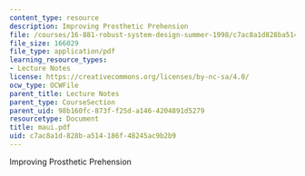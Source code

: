 ```yaml
---
content_type: resource
description: Improving Prosthetic Prehension
file: /courses/16-881-robust-system-design-summer-1998/c7ac8a1d828ba514186f48245ac9b2b9_maui.pdf
file_size: 166029
file_type: application/pdf
learning_resource_types:
- Lecture Notes
license: https://creativecommons.org/licenses/by-nc-sa/4.0/
ocw_type: OCWFile
parent_title: Lecture Notes
parent_type: CourseSection
parent_uid: 98b160fc-873f-f25d-a146-4204891d5279
resourcetype: Document
title: maui.pdf
uid: c7ac8a1d-828b-a514-186f-48245ac9b2b9
---
```

Improving Prosthetic Prehension